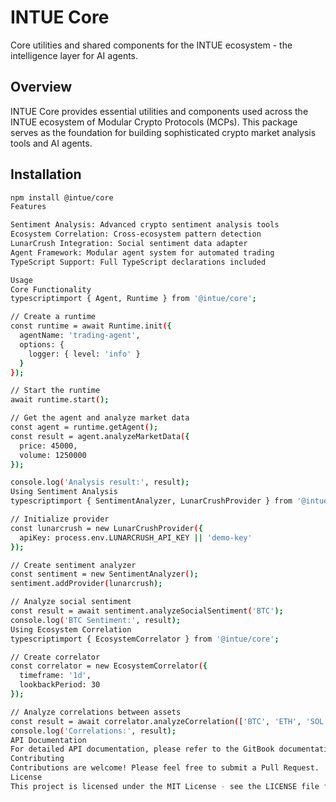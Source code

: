 # INTUE Core

Core utilities and shared components for the INTUE ecosystem - the intelligence layer for AI agents.

## Overview

INTUE Core provides essential utilities and components used across the INTUE ecosystem of Modular Crypto Protocols (MCPs). This package serves as the foundation for building sophisticated crypto market analysis tools and AI agents.

## Installation

```bash
npm install @intue/core
Features

Sentiment Analysis: Advanced crypto sentiment analysis tools
Ecosystem Correlation: Cross-ecosystem pattern detection
LunarCrush Integration: Social sentiment data adapter
Agent Framework: Modular agent system for automated trading
TypeScript Support: Full TypeScript declarations included

Usage
Core Functionality
typescriptimport { Agent, Runtime } from '@intue/core';

// Create a runtime
const runtime = await Runtime.init({
  agentName: 'trading-agent',
  options: {
    logger: { level: 'info' }
  }
});

// Start the runtime
await runtime.start();

// Get the agent and analyze market data
const agent = runtime.getAgent();
const result = agent.analyzeMarketData({
  price: 45000,
  volume: 1250000
});

console.log('Analysis result:', result);
Using Sentiment Analysis
typescriptimport { SentimentAnalyzer, LunarCrushProvider } from '@intue/core';

// Initialize provider
const lunarcrush = new LunarCrushProvider({
  apiKey: process.env.LUNARCRUSH_API_KEY || 'demo-key'
});

// Create sentiment analyzer
const sentiment = new SentimentAnalyzer();
sentiment.addProvider(lunarcrush);

// Analyze social sentiment
const result = await sentiment.analyzeSocialSentiment('BTC');
console.log('BTC Sentiment:', result);
Using Ecosystem Correlation
typescriptimport { EcosystemCorrelator } from '@intue/core';

// Create correlator
const correlator = new EcosystemCorrelator({
  timeframe: '1d',
  lookbackPeriod: 30
});

// Analyze correlations between assets
const result = await correlator.analyzeCorrelation(['BTC', 'ETH', 'SOL']);
console.log('Correlations:', result);
API Documentation
For detailed API documentation, please refer to the GitBook documentation.
Contributing
Contributions are welcome! Please feel free to submit a Pull Request.
License
This project is licensed under the MIT License - see the LICENSE file for details.
